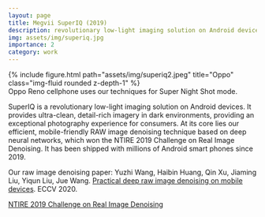 ```yaml
---
layout: page
title: Megvii SuperIQ (2019)
description: revolutionary low-light imaging solution on Android devices
img: assets/img/superiq.jpg
importance: 2
category: work
---
```


<div class="row">
    <div class="col-sm mt-3 mt-md-0">
        {% include figure.html path="assets/img/superiq2.jpeg" title="Oppo" class="img-fluid rounded z-depth-1" %}
    </div>
</div>
<div class="caption">
    Oppo Reno cellphone uses our techniques for Super Night Shot mode. 
</div>

SuperIQ is a revolutionary low-light imaging solution on Android devices. It provides ultra-clean,
detail-rich imagery in dark environments, providing an exceptional photography experience for
consumers. At its core lies our efficient, mobile-friendly RAW image denoising technique based on deep neural networks, which won the NTIRE 2019 Challenge on Real Image Denoising. It has been
shipped with millions of Android smart phones since 2019.

Our raw image denoising paper:
Yuzhi Wang, Haibin Huang, Qin Xu, Jiaming Liu, Yiqun Liu, Jue Wang. [Practical deep raw image denoising on mobile devices](https://scholar.google.com/citations?view_op=view_citation&hl=en&user=Bt4uDWMAAAAJ&sortby=pubdate&citation_for_view=Bt4uDWMAAAAJ:zaWPYk0SwtcC). ECCV 2020.


[NTIRE 2019 Challenge on Real Image Denoising](https://openaccess.thecvf.com/content_CVPRW_2019/html/NTIRE/Abdelhamed_NTIRE_2019_Challenge_on_Real_Image_Denoising_Methods_and_Results_CVPRW_2019_paper.html)